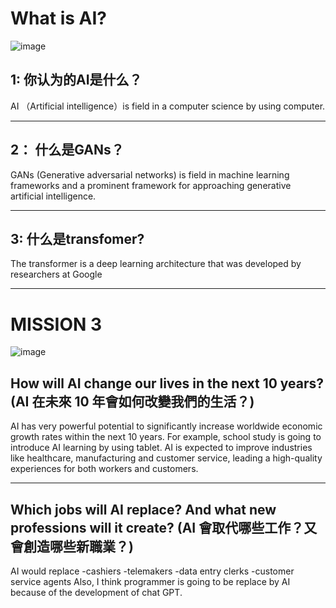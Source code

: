 # What is AI?
![image](https://github.com/user-attachments/assets/e7bf47a3-cc22-4725-9d6a-8ca7dc702c72)

## 1: 你认为的AI是什么？
AI （Artificial intelligence）is field in a computer science by using computer. 
***
## 2： 什么是GANs？
GANs (Generative adversarial networks) is field in machine learning frameworks and a prominent framework for approaching generative artificial intelligence. 
***
## 3: 什么是transfomer?
The transformer is a deep learning architecture that was developed by researchers at Google
***
# MISSION 3
![image](https://github.com/user-attachments/assets/bbf61359-8926-4971-b520-9eb93e8fae34)

## How will AI change our lives in the next 10 years? (AI 在未來 10 年會如何改變我們的生活？)
AI has very powerful potential to significantly increase worldwide economic growth rates within the next 10 years. For example, school study is going to introduce AI learning by using tablet. AI is expected to improve industries like healthcare, manufacturing and customer service, leading a high-quality experiences for both workers and customers. 
***
## Which jobs will AI replace? And what new professions will it create? (AI 會取代哪些工作？又會創造哪些新職業？)
AI would replace 
-cashiers
-telemakers
-data entry clerks
-customer service agents
Also, I think programmer is going to be replace by AI because of the development of chat GPT. 
